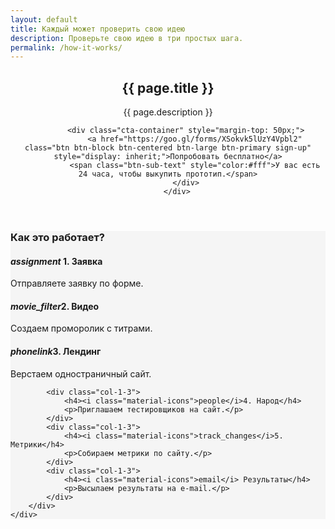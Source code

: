```yaml
---
layout: default
title: Каждый может проверить свою идею
description: Проверьте свою идею в три простых шага.
permalink: /how-it-works/
---
```

<header class="fancy-hero new-content">
 		<div class="container">
 			<h2>{{ page.title }}</h2>
			<p class="sub-text landing-page">{{ page.description }}</p>

			<div class="cta-container" style="margin-top: 50px;">
				<a href="https://goo.gl/forms/XSokvk5lUzY4Vpbl2" class="btn btn-block btn-centered btn-large btn-primary sign-up" style="display: inherit;">Попробовать бесплатно</a>
				<span class="btn-sub-text" style="color:#fff">У вас есть 24 часа, чтобы выкупить прототип.</span>
			</div>
		</div>
</header>

<section style="background: #f5f5f5">
	<div class="container">
		<h3>Как это работает?</h3>
		<div class="other-features">
			<div class="col-1-3">
				<h4><i class="material-icons">assignment</i> 1. Заявка</h4>
				<p>Отправляете заявку по форме.</p>
			</div>
			<div class="col-1-3">
				<h4><i class="material-icons">movie_filter</i>2. Видео</h4>
				<p>Создаем проморолик с титрами.</p>
			</div>
			<div class="col-1-3">
				<h4><i class="material-icons">phonelink</i>3. Лендинг</h4>
				<p>Верстаем одностраничный сайт.</p>
			</div>

			<div class="col-1-3">
				<h4><i class="material-icons">people</i>4. Народ</h4>
				<p>Приглашаем тестировщиков на сайт.</p>
			</div>
			<div class="col-1-3">
				<h4><i class="material-icons">track_changes</i>5. Метрики</h4>
				<p>Собираем метрики по сайту.</p>
			</div>
			<div class="col-1-3">
				<h4><i class="material-icons">email</i> Результаты</h4>
				<p>Высылаем результаты на e-mail.</p>
			</div>
		</div>
	</div>
</section>



